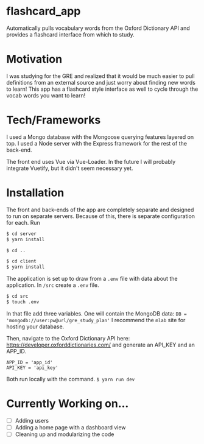 # flashcard_app
Automatically pulls vocabulary words from the Oxford Dictionary API and provides a flashcard interface from which to study.

# Motivation
I was studying for the GRE and realized that it would be much easier to pull definitions from an external source and just worry about finding new words to learn! This app has a flashcard style interface as well to cycle through the vocab words you want to learn!

# Tech/Frameworks
I used a Mongo database with the Mongoose querying features layered on top. I used a Node server with the Express framework for the rest of the back-end.

The front end uses Vue via Vue-Loader. In the future I will probably integrate Vuetify, but it didn't seem necessary yet.

# Installation
The front and back-ends of the app are completely separate and designed to run on separate servers. Because of this, there is separate configuration for each. Run 
```bash
$ cd server
$ yarn install

$ cd ..

$ cd client
$ yarn install
```

The application is set up to draw from a `.env` file with data about the application. In `/src` create a `.env` file.
```bash
$ cd src
$ touch .env
```

In that file add three variables. One will contain the MongoDB data:
`DB = 'mongodb://user:pw@url/gre_study_plan'` I recommend the `mlab` site for hosting your database.

Then, navigate to the Oxford Dictionary API here: https://developer.oxforddictionaries.com/ and generate an API_KEY and an APP_ID.
```
APP_ID = 'app_id'
API_KEY = 'api_key'
```

Both run locally with the command.
`$ yarn run dev`

# Currently Working on...
- [ ] Adding users
- [ ] Adding a home page with a dashboard view
- [ ] Cleaning up and modularizing the code